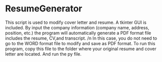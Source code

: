 # ResumeGenerator
This script is used to modify cover letter and resume. A tkinter GUI is included.
By input the company information (company name, address, position, etc.) the program will automatically generate a PDF format file includes the resume, CV,and  transcript. /n
In this case, you do not need to go to the WORD format file to modify and save as PDF format.
To run this program, copy this file to the folder where your original resume and cover letter are located. And run the py file.
